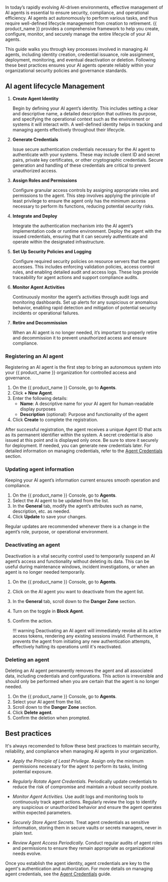 In today’s rapidly evolving AI-driven environments, effective management of AI agents is essential to ensure security, compliance, and operational efficiency. AI agents act autonomously to perform various tasks, and thus require well-defined lifecycle management from creation to retirement. {{ product_name }} provides a comprehensive framework to help you create, configure, monitor, and securely manage the entire lifecycle of your AI agents.

This guide walks you through key processes involved in managing AI agents, including identity creation, credential issuance, role assignment, deployment, monitoring, and eventual deactivation or deletion. Following these best practices ensures your AI agents operate reliably within your organizational security policies and governance standards.

## AI agent lifecycle Management

1. **Create Agent Identity**  

    Begin by defining your AI agent’s identity. This includes setting a clear and descriptive name, a detailed description that outlines its purpose, and specifying the operational context such as the environment or systems it will interact with. A well-defined identity helps in tracking and managing agents effectively throughout their lifecycle.

2. **Generate Credentials**  

    Issue secure authentication credentials necessary for the AI agent to authenticate with your systems. These may include client ID and secret pairs, private key certificates, or other cryptographic credentials. Secure generation and handling of these credentials are critical to prevent unauthorized access.

3. **Assign Roles and Permissions**  

    Configure granular access controls by assigning appropriate roles and permissions to the agent. This step involves applying the principle of least privilege to ensure the agent only has the minimum access necessary to perform its functions, reducing potential security risks.

4. **Integrate and Deploy**  

    Integrate the authentication mechanism into the AI agent’s implementation code or runtime environment. Deploy the agent with the issued credentials, ensuring that it can securely authenticate and operate within the designated infrastructure.

5. **Set Up Security Policies and Logging**  

    Configure required security policies on resource servers that the agent accesses. This includes enforcing validation policies, access control rules, and enabling detailed audit and access logs. These logs provide traceability for agent actions and support compliance audits.

6. **Monitor Agent Activities**  

    Continuously monitor the agent’s activities through audit logs and monitoring dashboards. Set up alerts for any suspicious or anomalous behavior, enabling rapid detection and mitigation of potential security incidents or operational failures.

7. **Retire and Decommission**  

    When an AI agent is no longer needed, it’s important to properly retire and decommission it to prevent unauthorized access and ensure compliance.

### Registering an AI agent

Registering an AI agent is the first step to bring an autonomous system into your {{ product_name }} organization for controlled access and governance.

1. On the {{ product_name }} Console, go to **Agents**.
2. Click **+ New Agent**.
3. Enter the following details:
    - **Name**: A descriptive name for your AI agent for human-readable display purposes
    - **Description** (optional): Purpose and functionality of the agent
4. Click **Create** to complete the registration.

After successful registration, the agent receives a unique Agent ID that acts as its permanent identifier within the system. A secret credential is also issued at this point and is displayed only once. Be sure to store it securely for deployment. If needed, you can generate new credentials later. For detailed information on managing credentials, refer to the [Agent Credentials]({{base_path}}/guides/agentic-ai/ai-agents/agent-credentials/) section.

### Updating agent information

Keeping your AI agent’s information current ensures smooth operation and compliance.

1. On the {{ product_name }} Console, go to **Agents**.
2. Select the AI agent to be updated from the list.
3. In the **General** tab, modify the agent’s attributes such as name, description, etc. as needed.
4. Click **Update** to save your changes.

Regular updates are recommended whenever there is a change in the agent’s role, purpose, or operational environment.

### Deactivating an agent

Deactivation is a vital security control used to temporarily suspend an AI agent’s access and functionality without deleting its data. This can be useful during maintenance windows, incident investigations, or when an agent is no longer needed temporarily.

1. On the {{ product_name }} Console, go to **Agents**.
2. Click on the AI agent you want to deactivate from the agent list.
3. In the **General** tab, scroll down to the **Danger Zone** section.
4. Turn on the toggle in **Block Agent**.
5. Confirm the action.

    !!! warning
        Deactivating an AI agent will immediately revoke all its active access tokens, rendering any existing sessions invalid. Furthermore, it prevents the agent from initiating any new authentication attempts, effectively halting its operations until it's reactivated.

### Deleting an agent

Deleting an AI agent permanently removes the agent and all associated data, including credentials and configurations. This action is irreversible and should only be performed when you are certain that the agent is no longer needed.

1. On the {{ product_name }} Console, go to **Agents**.
2. Select your AI agent from the list.
3. Scroll down to the **Danger Zone** section.
4. Click **Delete agent**.
5. Confirm the deletion when prompted.

## Best practices

It's always recomended to follow these best practices to maintain security, reliability, and compliance when managing AI agents in your organization.

- *Apply the Principle of Least Privilege.*
    Assign only the minimum permissions necessary for the agent to perform its tasks, limiting potential exposure.

- *Regularly Rotate Agent Credentials.*
    Periodically update credentials to reduce the risk of compromise and maintain a robust security posture.

- *Monitor Agent Activities.*
    Use audit logs and monitoring tools to continuously track agent actions. Regularly review the logs to identify any suspicious or unauthorized behavior and ensure the agent operates within expected parameters.

- *Securely Store Agent Secrets.*
    Treat agent credentials as sensitive information, storing them in secure vaults or secrets managers, never in plain text.

- *Review Agent Access Periodically.*
    Conduct regular audits of agent roles and permissions to ensure they remain appropriate as organizational needs evolve.


Once you establish the agent identity, agent credentials are key to the agent's authentication and authorization. For more details on managing agent credentials, see the [Agent Credentials]({{base_path}}/guides/agentic-ai/ai-agents/agent-credentials/) guide.